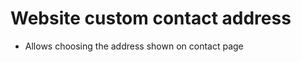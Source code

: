Website custom contact address
==============================

* Allows choosing the address shown on contact page 
